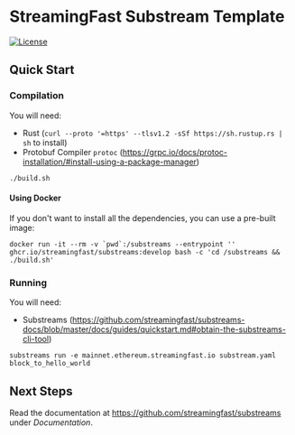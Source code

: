 # StreamingFast Substream Template
[![License](https://img.shields.io/badge/License-Apache%202.0-blue.svg)](https://opensource.org/licenses/Apache-2.0)

## Quick Start

### Compilation

You will need:
- Rust (`curl --proto '=https' --tlsv1.2 -sSf https://sh.rustup.rs | sh` to install)
- Protobuf Compiler `protoc` (https://grpc.io/docs/protoc-installation/#install-using-a-package-manager)

```
./build.sh
```

#### Using Docker

If you don't want to install all the dependencies, you can use a pre-built image:

```
docker run -it --rm -v `pwd`:/substreams --entrypoint '' ghcr.io/streamingfast/substreams:develop bash -c 'cd /substreams && ./build.sh'
```

### Running

You will need:
- Substreams (https://github.com/streamingfast/substreams-docs/blob/master/docs/guides/quickstart.md#obtain-the-substreams-cli-tool)

```
substreams run -e mainnet.ethereum.streamingfast.io substream.yaml block_to_hello_world
```

## Next Steps

Read the documentation at https://github.com/streamingfast/substreams under _Documentation_.

